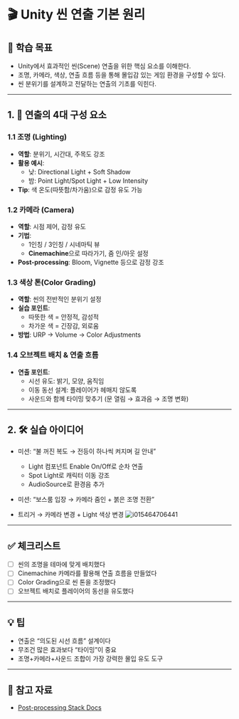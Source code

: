 # 🎬 Unity 씬 연출 기본 원리

## 🧠 학습 목표

- Unity에서 효과적인 씬(Scene) 연출을 위한 핵심 요소를 이해한다.
- 조명, 카메라, 색상, 연출 흐름 등을 통해 몰입감 있는 게임 환경을 구성할 수 있다.
- 씬 분위기를 설계하고 전달하는 연출의 기초를 익힌다.

---

## 1. 🎨 연출의 4대 구성 요소

### 1.1 조명 (Lighting)
- **역할**: 분위기, 시간대, 주목도 강조
- **활용 예시**:
  - 낮: Directional Light + Soft Shadow
  - 밤: Point Light/Spot Light + Low Intensity
- **Tip**: 색 온도(따뜻함/차가움)으로 감정 유도 가능

### 1.2 카메라 (Camera)
- **역할**: 시점 제어, 감정 유도
- **기법**:
  - 1인칭 / 3인칭 / 시네마틱 뷰
  - **Cinemachine**으로 따라가기, 줌 인/아웃 설정
- **Post-processing**: Bloom, Vignette 등으로 감정 강조

### 1.3 색상 톤(Color Grading)
- **역할**: 씬의 전반적인 분위기 설정
- **실습 포인트**:
  - 따뜻한 색 = 안정적, 감성적
  - 차가운 색 = 긴장감, 외로움
- **방법**: URP → Volume → Color Adjustments

### 1.4 오브젝트 배치 & 연출 흐름
- **연출 포인트**:
  - 시선 유도: 밝기, 모양, 움직임
  - 이동 동선 설계: 플레이어가 헤매지 않도록
  - 사운드와 함께 타이밍 맞추기 (문 열림 → 효과음 → 조명 변화)

---

## 2. 🛠 실습 아이디어

- 미션: “불 꺼진 복도 → 전등이 하나씩 켜지며 길 안내”
  - Light 컴포넌트 Enable On/Off로 순차 연출
  - Spot Light로 캐릭터 이동 강조
  - AudioSource로 환경음 추가

- 미션: “보스룸 입장 → 카메라 줌인 + 붉은 조명 전환”
- 트리거 → 카메라 변경 + Light 색상 변경
![i015464706441](https://github.com/user-attachments/assets/22925aed-f644-4ad8-8692-fa432ee42054)

---

## ✅ 체크리스트

- [ ] 씬의 조명을 테마에 맞게 배치했다
- [ ] Cinemachine 카메라를 활용해 연출 흐름을 만들었다
- [ ] Color Grading으로 씬 톤을 조정했다
- [ ] 오브젝트 배치로 플레이어의 동선을 유도했다

---

## 💡 팁

- 연출은 “의도된 시선 흐름” 설계이다
- 무조건 많은 효과보다 “타이밍”이 중요
- 조명+카메라+사운드 조합이 가장 강력한 몰입 유도 도구

---

## 🔗 참고 자료

- [Post-processing Stack Docs](https://docs.unity3d.com/Packages/com.unity.postprocessing@3.2/manual/index.html)
